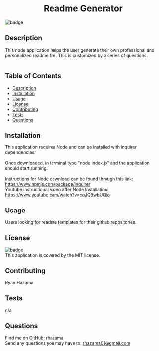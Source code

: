 <h1 align="center">Readme Generator</h1>

![badge](https://img.shields.io/badge/license-MIT-brightgreen)<br />
## Description
This node application helps the user generate their own professional and personalized readme file. This is customized by a series of questions.
<br />
<br />

## Table of Contents
- [Description](#description)
- [Installation](#installation)
- [Usage](#usage)
- [License](#license)
- [Contributing](#contributing)
- [Tests](#tests)
- [Questions](#questions)
## Installation
This application requires Node and can be installed with inquirer dependencies.
<br />
<br />
Once downloaded, in terminal type "node index.js" and the application should start running.
<br />
<br />
Instructions for Node download can be found through this link: https://www.npmjs.com/package/inquirer
<br />
Youtube instructional video after Node Installation: https://www.youtube.com/watch?v=cqJQ9wbUQto

## Usage
Users looking for readme templates for their github repositories.
## License
![badge](https://img.shields.io/badge/license-MIT-brightgreen)
<br />
This application is covered by the MIT license.
## Contributing
Ryan Hazama
## Tests
n/a
## Questions
Find me on GitHub: [rhazama](https://github.com/rhazama)<br />
Send any questions you may have to: rhazama01@gmail.com<br />